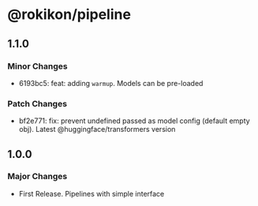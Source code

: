 # @rokikon/pipeline

## 1.1.0

### Minor Changes

- 6193bc5: feat: adding `warmup`. Models can be pre-loaded

### Patch Changes

- bf2e771: fix: prevent undefined passed as model config (default empty obj). Latest @huggingface/transformers version

## 1.0.0

### Major Changes

- First Release. Pipelines with simple interface
